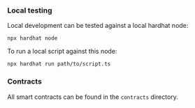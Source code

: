### Local testing

Local development can be tested against a local hardhat node:

```
npx hardhat node
```

To run a local script against this node:

```
npx hardhat run path/to/script.ts
```

### Contracts

All smart contracts can be found in the `contracts` directory.
